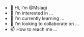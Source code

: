 - 👋 Hi, I’m @Msiagi
- 👀 I’m interested in ...
- 🌱 I’m currently learning ...
- 💞️ I’m looking to collaborate on ...
- 📫 How to reach me ...

<!---
Msiagi/Msiagi is a ✨ special ✨ repository because its `README.md` (this file) appears on your GitHub profile.
You can click the Preview link to take a look at your changes.
--->
